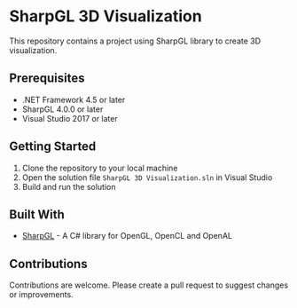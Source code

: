 # SharpGL 3D Visualization

This repository contains a project using SharpGL library to create 3D visualization.

## Prerequisites
- .NET Framework 4.5 or later
- SharpGL 4.0.0 or later
- Visual Studio 2017 or later

## Getting Started
1. Clone the repository to your local machine
2. Open the solution file `SharpGL 3D Visualization.sln` in Visual Studio
3. Build and run the solution

## Built With
- [SharpGL](https://github.com/dwmkerr/sharpgl) - A C# library for OpenGL, OpenCL and OpenAL

## Contributions
Contributions are welcome. Please create a pull request to suggest changes or improvements.
